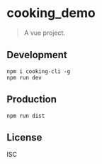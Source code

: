 # cooking_demo
> A vue project.

## Development

```shell
npm i cooking-cli -g
npm run dev
```

## Production
```
npm run dist
```

## License
ISC
